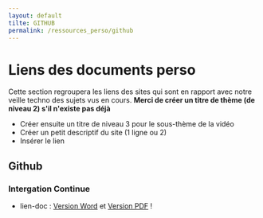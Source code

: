 ```yaml
---
layout: default
tilte: GITHUB
permalink: /ressources_perso/github
---
```


# Liens des documents perso

Cette section regroupera les liens des sites qui sont en rapport avec notre veille techno des sujets vus en cours.
**Merci de créer un titre de thème (de niveau 2) s'il n'existe pas déjà**

* Créer ensuite un titre de niveau 3 pour le sous-thème de la vidéo
* Créer un petit descriptif du site (1 ligne ou 2)
* Insérer le lien  

## Github

### Intergation Continue

* lien-doc : [Version Word][github-01] et [Version PDF][github-02] !

[github-01]: /RESSOURCES-PERSO/GITHUB/VERSION-DOC/pseudo_integration_continue.docx

[github-02]: /RESSOURCES-PERSO/GITHUB/VERSION-PDF/pseudo_integration_continue.pdf
